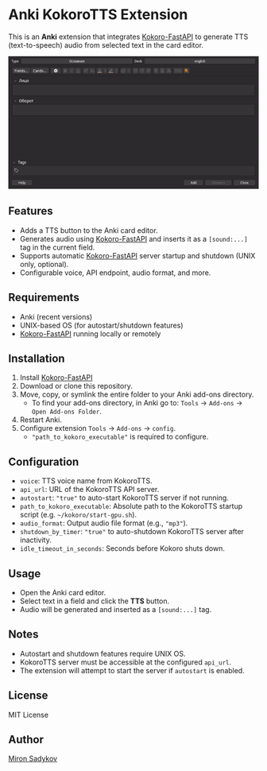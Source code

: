 # Anki KokoroTTS Extension

This is an **Anki** extension that integrates [Kokoro-FastAPI](https://github.com/remsky/Kokoro-FastAPI) to generate TTS (text-to-speech) audio from selected text in the card editor.

![preview](./preview.gif)

## Features

- Adds a TTS button to the Anki card editor.
- Generates audio using [Kokoro-FastAPI](https://github.com/remsky/Kokoro-FastAPI) and inserts it as a `[sound:...]` tag in the current field.
- Supports automatic [Kokoro-FastAPI](https://github.com/remsky/Kokoro-FastAPI) server startup and shutdown (UNIX only, optional).
- Configurable voice, API endpoint, audio format, and more.

## Requirements

- Anki (recent versions)
- UNIX-based OS (for autostart/shutdown features)
- [Kokoro-FastAPI](https://github.com/remsky/Kokoro-FastAPI) running locally or remotely

## Installation

1. Install [Kokoro-FastAPI](https://github.com/remsky/Kokoro-FastAPI)
2. Download or clone this repository.
3. Move, copy, or symlink the entire folder to your Anki add-ons directory.
   - To find your add-ons directory, in Anki go to: `Tools` → `Add-ons` → `Open Add-ons Folder`.
4. Restart Anki.
5. Configure extension `Tools` → `Add-ons` → `config`.
   - `"path_to_kokoro_executable"` is required to configure.

## Configuration

- `voice`: TTS voice name from KokoroTTS.
- `api_url`: URL of the KokoroTTS API server.
- `autostart`: `"true"` to auto-start KokoroTTS server if not running.
- `path_to_kokoro_executable`: Absolute path to the KokoroTTS startup script (e.g. `~/kokoro/start-gpu.sh`).
- `audio_format`: Output audio file format (e.g., `"mp3"`).
- `shutdown_by_timer`: `"true"` to auto-shutdown KokoroTTS server after inactivity.
- `idle_timeout_in_seconds`: Seconds before Kokoro shuts down.

## Usage

- Open the Anki card editor.
- Select text in a field and click the **TTS** button.
- Audio will be generated and inserted as a `[sound:...]` tag.

## Notes

- Autostart and shutdown features require UNIX OS.
- KokoroTTS server must be accessible at the configured `api_url`.
- The extension will attempt to start the server if `autostart` is enabled.

## License

MIT License

## Author

[Miron Sadykov](https://github.com/Reagent992)

